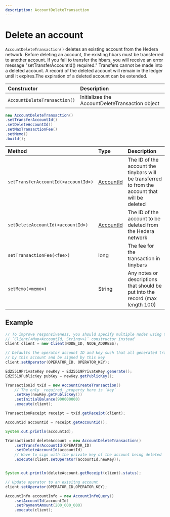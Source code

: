 ```yaml
---
description: AccountDeleteTransaction
---
```


# Delete an account

`AccountDeleteTransaction()` deletes an existing account from the Hedera network. Before deleting an account, the existing hbars must be transferred to another account. If you fail to transfer the hbars, you will receive an error message "setTransferAccountId\(\) required." Transfers cannot be made into a deleted account. A record of the deleted account will remain in the ledger until it expires.The expiration of a deleted account can be extended.

| Constructor | Description |
| :--- | :--- |
| `AccountDeleteTransaction()` | Initializes the AccountDeleteTransaction object |

```java
new AccountDeleteTransaction()
.setTransferAccountId()
.setDeleteAccountId()
.setMaxTransactionFee()
.setMemo()
.build();
```

| Method | Type | Description |
| :--- | :--- | :--- |
| `setTransferAccountId(<accountId>)` | [AccountId](../user-defined-data-types.md#accountid) | The ID of the account the tinybars will be transferred to from the account that will be deleted |
| `setDeleteAccountId(<accountId>)` | [AccountId](../user-defined-data-types.md#accountid) | The ID of the account to be deleted from the Hedera network |
| `setTransactionFee(<fee>)` | long | The fee for the transaction in tinybars |
| `setMemo(<memo>)` | String | Any notes or descriptions that should be put into the record \(max length 100\) |

##  Example

```java
// To improve responsiveness, you should specify multiple nodes using the
// `Client(<Map<AccountId, String>>)` constructor instead
Client client = new Client(NODE_ID, NODE_ADDRESS);

// Defaults the operator account ID and key such that all generated transactions will be paid for
// by this account and be signed by this key
client.setOperator(OPERATOR_ID, OPERATOR_KEY);

Ed25519PrivateKey newKey = Ed25519PrivateKey.generate();
Ed25519PublicKey pubKey = newKey.getPublicKey();

TransactionId txId = new AccountCreateTransaction()
    // The only _required_ property here is `key`
    .setKey(newKey.getPublicKey())
    .setInitialBalance(900000000)
    .execute(client);

TransactionReceipt receipt = txId.getReceipt(client);

AccountId accountId = receipt.getAccountId();

System.out.println(accountId);

TransactionId deleteAccount = new AccountDeleteTransaction()
    .setTransferAccountId(OPERATOR_ID)
    .setDeleteAccountId(accountId)
    // Have to sign with the private key of the account being deleted 
    .execute(client.setOperator(accountId,newKey));


System.out.println(deleteAccount.getReceipt(client).status);

// Update operator to an exisitng account
client.setOperator(OPERATOR_ID,OPERATOR_KEY);

AccountInfo accountInfo = new AccountInfoQuery()
    .setAccountId(accountId)
    .setPaymentAmount(200_000_000)
    .execute(client);

```

